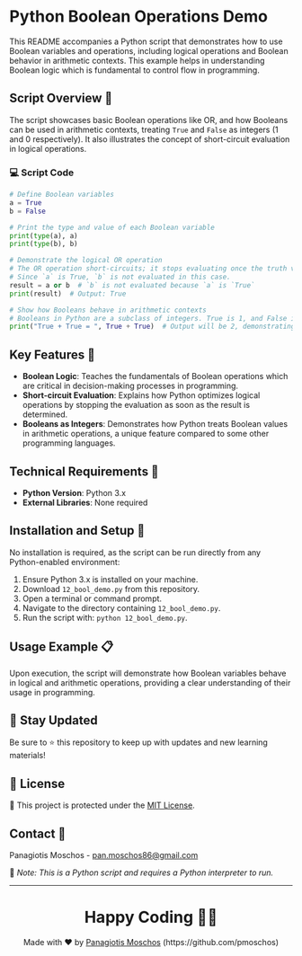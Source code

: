 
# Python Boolean Operations Demo

This README accompanies a Python script that demonstrates how to use Boolean variables and operations, including logical operations and Boolean behavior in arithmetic contexts. This example helps in understanding Boolean logic which is fundamental to control flow in programming.

## Script Overview 📘

The script showcases basic Boolean operations like OR, and how Booleans can be used in arithmetic contexts, treating `True` and `False` as integers (1 and 0 respectively). It also illustrates the concept of short-circuit evaluation in logical operations.

### :computer: Script Code

```python
# Define Boolean variables
a = True
b = False

# Print the type and value of each Boolean variable
print(type(a), a)
print(type(b), b)

# Demonstrate the logical OR operation
# The OR operation short-circuits; it stops evaluating once the truth value is determined.
# Since `a` is True, `b` is not evaluated in this case.
result = a or b  # `b` is not evaluated because `a` is `True`
print(result)  # Output: True

# Show how Booleans behave in arithmetic contexts
# Booleans in Python are a subclass of integers. True is 1, and False is 0.
print("True + True = ", True + True)  # Output will be 2, demonstrating arithmetic addition of Booleans
```

## Key Features 🌟

- **Boolean Logic**: Teaches the fundamentals of Boolean operations which are critical in decision-making processes in programming.
- **Short-circuit Evaluation**: Explains how Python optimizes logical operations by stopping the evaluation as soon as the result is determined.
- **Booleans as Integers**: Demonstrates how Python treats Boolean values in arithmetic operations, a unique feature compared to some other programming languages.

## Technical Requirements 🔧

- **Python Version**: Python 3.x
- **External Libraries**: None required

## Installation and Setup 🚀

No installation is required, as the script can be run directly from any Python-enabled environment:
1. Ensure Python 3.x is installed on your machine.
2. Download `12_bool_demo.py` from this repository.
3. Open a terminal or command prompt.
4. Navigate to the directory containing `12_bool_demo.py`.
5. Run the script with: `python 12_bool_demo.py`.

## Usage Example 📋

Upon execution, the script will demonstrate how Boolean variables behave in logical and arithmetic operations, providing a clear understanding of their usage in programming.

## 📢 Stay Updated
Be sure to ⭐ this repository to keep up with updates and new learning materials!

## 📄 License
🔐 This project is protected under the [MIT License](https://mit-license.org/).

## Contact 📧
Panagiotis Moschos - pan.moschos86@gmail.com

🔗 *Note: This is a Python script and requires a Python interpreter to run.*

---
<h1 align=center>Happy Coding 👨‍💻 </h1>

<p align="center">
  Made with ❤️ by 
  <a href="https://www.linkedin.com/in/panagiotis-moschos" target="_blank">
  Panagiotis Moschos</a> (https://github.com/pmoschos)
</p>
